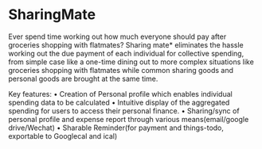 SharingMate
===========

Ever spend time working out how much everyone should pay after groceries shopping with flatmates? Sharing mate* eliminates the hassle working out the due payment of each individual for collective spending, from simple case like a one-time dining out to more complex situations like groceries shopping with flatmates while common sharing goods and personal goods are brought at the same time.

Key features:
•	Creation of Personal profile which enables individual spending data to be calculated 
•	Intuitive display of the aggregated spending for users to access their personal finance.
•	Sharing/sync of personal profile and expense report through various means(email/google drive/Wechat)
•	Sharable Reminder(for payment and things-todo, exportable to Googlecal and ical)




